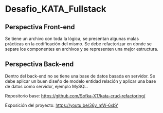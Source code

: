 # Desafio_KATA_Fullstack

## Perspectiva Front-end
Se tiene un archivo con toda la lógica, se presentan algunas malas prácticas en la codificación del mismo. Se debe refactorizar en donde se separe los componentes en archivos y se representen una mejor estructura.



## Perspectiva Back-end

Dentro del back-end no se tiene una base de datos basada en servidor. Se debe aplicar un buen diseño de modelo entidad relación y aplicar una base de datos como servidor, ejemplo MySQL.


Repositorio base: 
https://github.com/Sofka-XT/kata-crud-refactoring/


Exposición del proyecto:
https://youtu.be/36y_mW-6xbY
